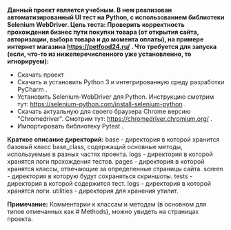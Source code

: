 **Данный проект является учебным. В нем реализован автоматизированный UI тест на Python, с использованием библиотеки Selenium WebDriver.
Цель теста: Проверить корректность прохождения бизнес пути покупки товара (от открытия сайта, авторизации, выбора товара и до момента оплаты), на примере интернет магазина https://petfood24.ru/ .
Что требуется для запуска (если, что-то из нижеперечисленного уже установленно, то игнорируем):**
- Скачать проект
- Скачать и установить Python 3 и интегрированную среду разработки PyCharm .
- Установить Selenium-WebDriver для Python. Инструкцию смотрим тут: https://selenium-python.com/install-selenium-python .
- Скачать актуальную для своего браузера Сhrome версию "Сhromedriver". Смотрим тут: https://chromedriver.chromium.org/ .
- Импортировать библиотеку Pytest .

**Краткое описание директорий:**
base - директория в которой хранится базовый класс base_class, содержащий основные методы, используемые в разных частях проекта.
logs - директория в которой хранятся логи прохождения тестов.
pages - директория в которой хранятся классы, отвечающие за определенные страницы сайта.
screen - директория в которую будут сохраняться скриншоты.
tеsts - директория в которой содержится тест.
logs - директория в которой хранятся логи.
utilities - директория для хранения утилит.

**Примечание:**
Комментарии к классам и методам (в основном для типов отмечанных как # Methods), можно увидеть на страницах проекта.
